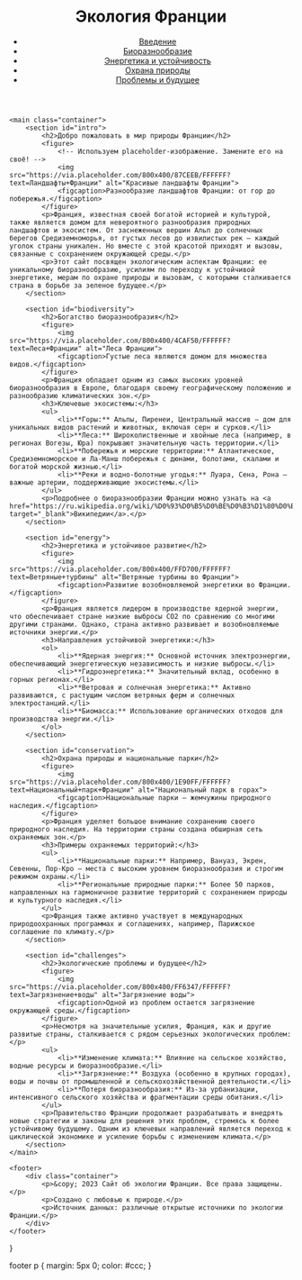 <!DOCTYPE html>
<html lang="ru">
<head>
    <meta charset="UTF-8">
    <meta name="viewport" content="width=device-width, initial-scale=1.0">
    <title>Экология Франции</title>
    <link rel="stylesheet" href="style.css">
</head>
<body>
    <header>
        <div class="container">
            <h1>Экология Франции</h1>
            <nav>
                <ul>
                    <li><a href="#intro">Введение</a></li>
                    <li><a href="#biodiversity">Биоразнообразие</a></li>
                    <li><a href="#energy">Энергетика и устойчивость</a></li>
                    <li><a href="#conservation">Охрана природы</a></li>
                    <li><a href="#challenges">Проблемы и будущее</a></li>
                </ul>
            </nav>
        </div>
    </header>

    <main class="container">
        <section id="intro">
            <h2>Добро пожаловать в мир природы Франции</h2>
            <figure>
                <!-- Используем placeholder-изображение. Замените его на своё! -->
                <img src="https://via.placeholder.com/800x400/87CEEB/FFFFFF?text=Ландшафты+Франции" alt="Красивые ландшафты Франции">
                <figcaption>Разнообразие ландшафтов Франции: от гор до побережья.</figcaption>
            </figure>
            <p>Франция, известная своей богатой историей и культурой, также является домом для невероятного разнообразия природных ландшафтов и экосистем. От заснеженных вершин Альп до солнечных берегов Средиземноморья, от густых лесов до извилистых рек — каждый уголок страны уникален. Но вместе с этой красотой приходят и вызовы, связанные с сохранением окружающей среды.</p>
            <p>Этот сайт посвящен экологическим аспектам Франции: ее уникальному биоразнообразию, усилиям по переходу к устойчивой энергетике, мерам по охране природы и вызовам, с которыми сталкивается страна в борьбе за зеленое будущее.</p>
        </section>

        <section id="biodiversity">
            <h2>Богатство биоразнообразия</h2>
            <figure>
                <img src="https://via.placeholder.com/800x400/4CAF50/FFFFFF?text=Леса+Франции" alt="Леса Франции">
                <figcaption>Густые леса являются домом для множества видов.</figcaption>
            </figure>
            <p>Франция обладает одним из самых высоких уровней биоразнообразия в Европе, благодаря своему географическому положению и разнообразию климатических зон.</p>
            <h3>Ключевые экосистемы:</h3>
            <ul>
                <li>**Горы:** Альпы, Пиренеи, Центральный массив — дом для уникальных видов растений и животных, включая серн и сурков.</li>
                <li>**Леса:** Широколиственные и хвойные леса (например, в регионах Вогезы, Юра) покрывают значительную часть территории.</li>
                <li>**Побережья и морские территории:** Атлантическое, Средиземноморское и Ла-Манш побережья с дюнами, болотами, скалами и богатой морской жизнью.</li>
                <li>**Реки и водно-болотные угодья:** Луара, Сена, Рона — важные артерии, поддерживающие экосистемы.</li>
            </ul>
            <p>Подробнее о биоразнообразии Франции можно узнать на <a href="https://ru.wikipedia.org/wiki/%D0%93%D0%B5%D0%BE%D0%B3%D1%80%D0%B0%D1%84%D0%B8%D1%8F_%D0%A4%D1%80%D0%B0%D0%BD%D1%86%D0%B8%D0%B8" target="_blank">Википедии</a>.</p>
        </section>

        <section id="energy">
            <h2>Энергетика и устойчивое развитие</h2>
            <figure>
                <img src="https://via.placeholder.com/800x400/FFD700/FFFFFF?text=Ветряные+турбины" alt="Ветряные турбины во Франции">
                <figcaption>Развитие возобновляемой энергетики во Франции.</figcaption>
            </figure>
            <p>Франция является лидером в производстве ядерной энергии, что обеспечивает стране низкие выбросы CO2 по сравнению со многими другими странами. Однако, страна активно развивает и возобновляемые источники энергии.</p>
            <h3>Направления устойчивой энергетики:</h3>
            <ol>
                <li>**Ядерная энергия:** Основной источник электроэнергии, обеспечивающий энергетическую независимость и низкие выбросы.</li>
                <li>**Гидроэнергетика:** Значительный вклад, особенно в горных регионах.</li>
                <li>**Ветровая и солнечная энергетика:** Активно развиваются, с растущим числом ветряных ферм и солнечных электростанций.</li>
                <li>**Биомасса:** Использование органических отходов для производства энергии.</li>
            </ol>
        </section>

        <section id="conservation">
            <h2>Охрана природы и национальные парки</h2>
            <figure>
                <img src="https://via.placeholder.com/800x400/1E90FF/FFFFFF?text=Национальный+парк+Франции" alt="Национальный парк в горах">
                <figcaption>Национальные парки — жемчужины природного наследия.</figcaption>
            </figure>
            <p>Франция уделяет большое внимание сохранению своего природного наследия. На территории страны создана обширная сеть охраняемых зон.</p>
            <h3>Примеры охраняемых территорий:</h3>
            <ul>
                <li>**Национальные парки:** Например, Вануаз, Экрен, Севенны, Пор-Кро — места с высоким уровнем биоразнообразия и строгим режимом охраны.</li>
                <li>**Региональные природные парки:** Более 50 парков, направленных на гармоничное развитие территорий с сохранением природы и культурного наследия.</li>
            </ul>
            <p>Франция также активно участвует в международных природоохранных программах и соглашениях, например, Парижское соглашение по климату.</p>
        </section>

        <section id="challenges">
            <h2>Экологические проблемы и будущее</h2>
            <figure>
                <img src="https://via.placeholder.com/800x400/FF6347/FFFFFF?text=Загрязнение+воды" alt="Загрязнение воды">
                <figcaption>Одной из проблем остается загрязнение окружающей среды.</figcaption>
            </figure>
            <p>Несмотря на значительные усилия, Франция, как и другие развитые страны, сталкивается с рядом серьезных экологических проблем:</p>
            <ul>
                <li>**Изменение климата:** Влияние на сельское хозяйство, водные ресурсы и биоразнообразие.</li>
                <li>**Загрязнение:** Воздуха (особенно в крупных городах), воды и почвы от промышленной и сельскохозяйственной деятельности.</li>
                <li>**Потеря биоразнообразия:** Из-за урбанизации, интенсивного сельского хозяйства и фрагментации среды обитания.</li>
            </ul>
            <p>Правительство Франции продолжает разрабатывать и внедрять новые стратегии и законы для решения этих проблем, стремясь к более устойчивому будущему. Одним из ключевых направлений является переход к циклической экономике и усиление борьбы с изменением климата.</p>
        </section>
    </main>

    <footer>
        <div class="container">
            <p>&copy; 2023 Сайт об экологии Франции. Все права защищены.</p>
            <p>Создано с любовью к природе.</p>
            <p>Источник данных: различные открытые источники по экологии Франции.</p>
        </div>
    </footer>


}

footer p {
    margin: 5px 0;
    color: #ccc;
}
